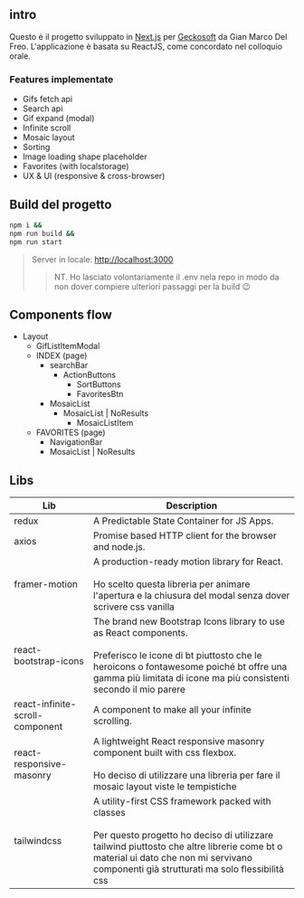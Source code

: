 ## intro

Questo è il progetto sviluppato in [Next.js](https://nextjs.org/) per [Geckosoft](https://www.geckosoft.it/) da Gian Marco Del Freo. L'applicazione è basata su ReactJS, come concordato nel colloquio orale.

### Features implementate

- Gifs fetch api
- Search api
- Gif expand (modal)
- Infinite scroll
- Mosaic layout
- Sorting
- Image loading shape placeholder
- Favorites (with localstorage)
- UX & UI (responsive & cross-browser)

## Build del progetto

```bash
npm i &&
npm run build &&
npm run start
```

> Server in locale: [http://localhost:3000](http://localhost:3000)
>
> > NT. Ho lasciato volontariamente il .env nela repo in modo da non dover compiere ulteriori passaggi per la build 😉

## Components flow

- Layout
  - GifListItemModal
  - INDEX (page)
    - searchBar
      - ActionButtons
        - SortButtons
        - FavoritesBtn
    - MosaicList
      - MosaicList | NoResults
        - MosaicListItem
  - FAVORITES (page)
    - NavigationBar
    - MosaicList | NoResults

## Libs

| Lib                             | Description                                                                                                                                                                                                                                       |
| ------------------------------- | ------------------------------------------------------------------------------------------------------------------------------------------------------------------------------------------------------------------------------------------------- |
| redux                           | A Predictable State Container for JS Apps.                                                                                                                                                                                                        |
| axios                           | Promise based HTTP client for the browser and node.js.                                                                                                                                                                                            |
| framer-motion                   | A production-ready motion library for React.<br /><br/> Ho scelto questa libreria per animare l'apertura e la chiusura del modal senza dover scrivere css vanilla                                                                                 |
| react-bootstrap-icons           | The brand new Bootstrap Icons library to use as React components.<br /><br/> Preferisco le icone di bt piuttosto che le heroicons o fontawesome poiché bt offre una gamma più limitata di icone ma più consistenti secondo il mio parere          |
| react-infinite-scroll-component | A component to make all your infinite scrolling.                                                                                                                                                                                                  |
| react-responsive-masonry        | A lightweight React responsive masonry component built with css flexbox.<br /><br/>Ho deciso di utilizzare una libreria per fare il mosaic layout viste le tempistiche                                                                            |
| tailwindcss                     | A utility-first CSS framework packed with classes<br /><br/>Per questo progetto ho deciso di utilizzare tailwind piuttosto che altre librerie come bt o material ui dato che non mi servivano componenti già strutturati ma solo flessibilità css |
